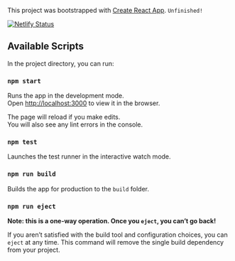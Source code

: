 This project was bootstrapped with [Create React App](https://github.com/facebook/create-react-app). `Unfinished!` <br>

[![Netlify Status](https://api.netlify.com/api/v1/badges/521ee789-c80e-4fbd-a26a-88ba6570a143/deploy-status)](https://app.netlify.com/sites/b-speech-to-text/deploys)

## Available Scripts

In the project directory, you can run:

### `npm start`

Runs the app in the development mode.<br>
Open [http://localhost:3000](http://localhost:3000) to view it in the browser.

The page will reload if you make edits.<br>
You will also see any lint errors in the console.

### `npm test`

Launches the test runner in the interactive watch mode.

### `npm run build`

Builds the app for production to the `build` folder.

### `npm run eject`

**Note: this is a one-way operation. Once you `eject`, you can’t go back!**

If you aren’t satisfied with the build tool and configuration choices, you can `eject` at any time. This command will remove the single build dependency from your project.
